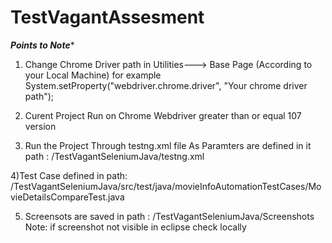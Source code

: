 # TestVagantAssesment
 *************************************Points to Note**************************************
1) Change Chrome Driver path in  Utilities---> Base Page (According to your Local Machine)
 for example System.setProperty("webdriver.chrome.driver", "Your chrome driver path");
  
2) Curent Project Run on Chrome Webdriver greater than or equal 107 version

3) Run the Project Through testng.xml file As Paramters are defined in it
path : /TestVagantSeleniumJava/testng.xml

4)Test Case defined in
path: /TestVagantSeleniumJava/src/test/java/movieInfoAutomationTestCases/MovieDetailsCompareTest.java

5) Screensots are saved in 
path : /TestVagantSeleniumJava/Screenshots
Note: if screenshot not visible in eclipse check locally
